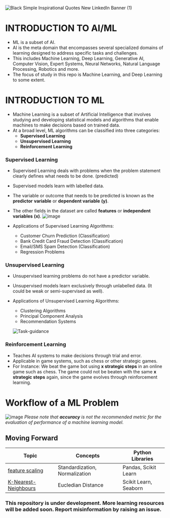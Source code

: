 ![Black Simple Inspirational Quotes New LinkedIn Banner (1)](https://github.com/user-attachments/assets/f43fe96c-b932-4cdb-b882-d088cdf82b48)
# INTRODUCTION TO AI/ML
- ML is a subset of AI.
- AI is the meta domain that encompasses several specialized domains of learning designed to address specific tasks and challenges.  
- This includes Machine Learning, Deep Learning, Generative AI, Computer Vision, Expert Systems, Neural Networks, Natural Language Processing, Robotics and more.
- The focus of study in this repo is Machine Learning, and Deep Learning to some extent.

# INTRODUCTION TO ML 
- Machine Learning is a subset of Artificial Intelligence that involves studying and developing statistical models and algorithms that enable machines to make decisions based on trained data.
- At a broad level, ML algorithms can be classified into three categories:
  - <b>Supervised Learning</b>
  - <b>Unsupervised Learning</b>
  - <b>Reinforcement Learning</b>

### Supervised Learning
- Supervised Learning deals with problems when the problem statement clearly defines what needs to be done. (predicted)
- Supervised models learn with labelled data.
- The variable or outcome that needs to be predicted is known as the **predictor** **variable** or **dependent variable** **(y)**.
- The other fields in the dataset are called **features** or **independent variables** **(x)**.
![image](https://github.com/user-attachments/assets/52118706-b7b3-45ac-ab5c-f2e2d282f971)

- Applications of Supervised Learning Algorithms:
  - Customer Churn Prediction (Classification)
  - Bank Credit Card Fraud Detection (Classification)
  - Email/SMS Spam Detection (Classification)
  - Regression Problems

 ### Unsupervised Learning
 - Unsupervised learning problems do not have a predictor variable.
 - Unsupervised models learn exclusively through unlabelled data. (It could be weak or semi-supervised as well).
 - Applications of Unsupervised Learning Algorithms:
   - Clustering Algorithms
   - Principal Component Analysis
   - Recommendation Systems

   ![Task-guidance](https://github.com/user-attachments/assets/02df1112-7aa7-49f7-a359-5839ce2a1cf3)


### Reinforcement Learning
- Teaches AI systems to make decisions through trial and error.
- Applicable in game systems, such as chess or other strategic games.
- For Instance:
  We beat the game bot using **x strategic steps** in an online game such as chess. The game could not be beaten with the same **x strategic steps** again, since the game evolves through reinforcement learning.

# Workflow of a ML Problem

![image](https://github.com/user-attachments/assets/e394cc04-d8d7-457f-9d3d-9801bde1f2a7)
_Please note that **accuracy** is not the recommended metric for the evaluation of performance of a machine learning model._

## Moving Forward
| Topic      | Concepts | Python Libraries | 
| ----------- | ----------- | ----------- |
| [feature scaling](https://github.com/WatashiwaSid/machine-learning-docs/blob/main/classification/fscaling.py) | Standardization, Normalization | Pandas, Scikit Learn | 
| [K-Nearest-Neighbours](https://github.com/WatashiwaSid/machine-learning-docs/blob/main/classification/knn_breastcancer.py) | Eucledian Distance | Scikit Learn, Seaborn |



### This repository is under development. More learning resources will be added soon. Report misinformation by raising an issue. 
